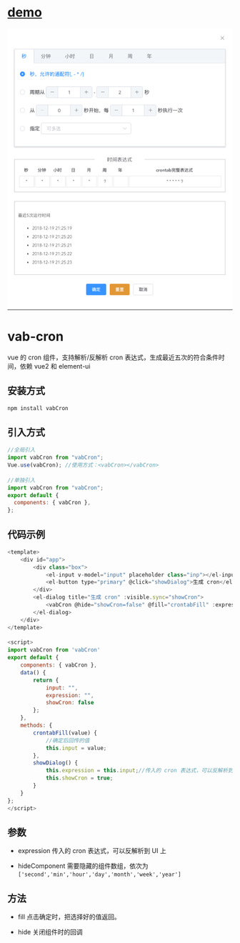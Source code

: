 # [demo](https://small-stone.github.io/vCrontab/dist/)

![](public/demo.png)

# vab-cron

vue 的 cron 组件，支持解析/反解析 cron 表达式，生成最近五次的符合条件时间，依赖 vue2 和 element-ui

## 安装方式

```
npm install vabCron
```

## 引入方式

```javascript
//全局引入
import vabCron from "vabCron";
Vue.use(vabCron); //使用方式：<vabCron></vabCron>

//单独引入
import vabCron from "vabCron";
export default {
  components: { vabCron },
};
```

## 代码示例

```javascript
<template>
    <div id="app">
        <div class="box">
            <el-input v-model="input" placeholder class="inp"></el-input>
            <el-button type="primary" @click="showDialog">生成 cron</el-button>
        </div>
        <el-dialog title="生成 cron" :visible.sync="showCron">
            <vabCron @hide="showCron=false" @fill="crontabFill" :expression="expression"></vabCron>
        </el-dialog>
    </div>
</template>

<script>
import vabCron from 'vabCron'
export default {
    components: { vabCron },
    data() {
        return {
            input: "",
            expression: "",
            showCron: false
        };
    },
    methods: {
        crontabFill(value) {
            //确定后回传的值
            this.input = value;
        },
        showDialog() {
            this.expression = this.input;//传入的 cron 表达式，可以反解析到 UI 上
            this.showCron = true;
        }
    }
};
</script>
```

## 参数

- expression
  传入的 cron 表达式，可以反解析到 UI 上

- hideComponent
  需要隐藏的组件数组，依次为`['second','min','hour','day','month','week','year']`

## 方法

- fill
  点击确定时，把选择好的值返回。

- hide
  关闭组件时的回调
